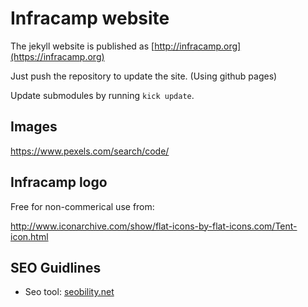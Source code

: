 # Infracamp website

The jekyll website is published as [http://infracamp.org](https://infracamp.org)

Just push the repository to update the site. (Using github pages)

Update submodules by running `kick update`.

## Images

https://www.pexels.com/search/code/


## Infracamp logo

Free for non-commerical use from:

http://www.iconarchive.com/show/flat-icons-by-flat-icons.com/Tent-icon.html


## SEO Guidlines

- Seo tool: [seobility.net](https://seobility.net)
